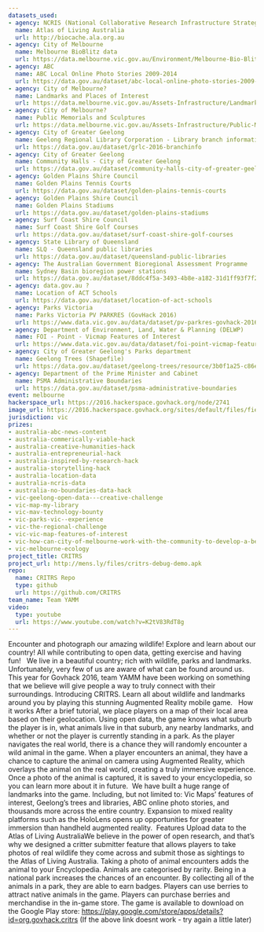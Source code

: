 ```yaml
---
datasets_used:
- agency: NCRIS (National Collaborative Research Infrastructure Strategy)
  name: Atlas of Living Australia
  url: http://biocache.ala.org.au
- agency: City of Melbourne
  name: Melbourne BioBlitz data
  url: https://data.melbourne.vic.gov.au/Environment/Melbourne-Bio-Blitz-2016/ew6k-chz4
- agency: ABC
  name: ABC Local Online Photo Stories 2009-2014
  url: https://data.gov.au/dataset/abc-local-online-photo-stories-2009-2014/
- agency: City of Melbourne?
  name: Landmarks and Places of Interest
  url: https://data.melbourne.vic.gov.au/Assets-Infrastructure/Landmarks-and-Places-of-Interest/j5vt-ppat
- agency: City of Melbourne?
  name: Public Memorials and Sculptures
  url: https://data.melbourne.vic.gov.au/Assets-Infrastructure/Public-Memorials-and-Sculptures/uqhf-q5h7
- agency: City of Greater Geelong
  name: Geelong Regional Library Corporation - Library branch information - 2016
  url: https://data.gov.au/dataset/grlc-2016-branchinfo
- agency: City of Greater Geelong
  name: Community Halls - City of Greater Geelong
  url: https://data.gov.au/dataset/community-halls-city-of-greater-geelong
- agency: Golden Plains Shire Council
  name: Golden Plains Tennis Courts
  url: https://data.gov.au/dataset/golden-plains-tennis-courts
- agency: Golden Plains Shire Council
  name: Golden Plains Stadiums
  url: https://data.gov.au/dataset/golden-plains-stadiums
- agency: Surf Coast Shire Council
  name: Surf Coast Shire Golf Courses
  url: https://data.gov.au/dataset/surf-coast-shire-golf-courses
- agency: State Library of Queensland
  name: SLQ - Queensland public libraries
  url: https://data.gov.au/dataset/queensland-public-libraries
- agency: The Australian Government Bioregional Assessment Programme
  name: Sydney Basin bioregion power stations
  url: https://data.gov.au/dataset/8ddc4f5a-3493-4b8e-a182-31d1ff93f7f2
- agency: data.gov.au ?
  name: Location of ACT Schools
  url: https://data.gov.au/dataset/location-of-act-schools
- agency: Parks Victoria
  name: Parks Victoria PV PARKRES (GovHack 2016)
  url: https://www.data.vic.gov.au/data/dataset/pv-parkres-govhack-2016
- agency: Department of Environment, Land, Water & Planning (DELWP)
  name: FOI - Point - Vicmap Features of Interest
  url: https://www.data.vic.gov.au/data/dataset/foi-point-vicmap-features-of-interest
- agency: City of Greater Geelong's Parks department
  name: Geelong Trees (Shapefile)
  url: https://data.gov.au/dataset/geelong-trees/resource/3b0f1a25-c86e-45ac-a25f-c450fff04bfe
- agency: Department of the Prime Minister and Cabinet
  name: PSMA Administrative Boundaries
  url: https://data.gov.au/dataset/psma-administrative-boundaries
event: melbourne
hackerspace_url: https://2016.hackerspace.govhack.org/node/2741
image_url: https://2016.hackerspace.govhack.org/sites/default/files/field/image/competition%20ico.png
jurisdiction: vic
prizes:
- australia-abc-news-content
- australia-commerically-viable-hack
- australia-creative-humanities-hack
- australia-entrepreneurial-hack
- australia-inspired-by-research-hack
- australia-storytelling-hack
- australia-location-data
- australia-ncris-data
- australia-no-boundaries-data-hack
- vic-geelong-open-data---creative-challenge
- vic-map-my-library
- vic-mav-technology-bounty
- vic-parks-vic--experience
- vic-the-regional-challenge
- vic-vic-map-features-of-interest
- vic-how-can-city-of-melbourne-work-with-the-community-to-develop-a-better-understanding-of-the-citys-biodiversity?
- vic-melbourne-ecology
project_title: CRITRS
project_url: http://mens.ly/files/critrs-debug-demo.apk
repo:
  name: CRITRS Repo
  type: github
  url: https://github.com/CRITRS
team_name: Team YAMM
video:
  type: youtube
  url: https://www.youtube.com/watch?v=K2tV83RdT8g
---
```


Encounter and photograph our amazing wildlife! Explore and learn about our country! All while contributing to open data, getting exercise and having fun!
 
We live in a beautiful country; rich with wildlife, parks and landmarks. Unfortunately, very few of us are aware of what can be found around us. This year for Govhack 2016, team YAMM have been working on something that we believe will give people a way to truly connect with their surroundings.
Introducing CRITRS. Learn all about wildlife and landmarks around you by playing this stunning Augmented Reality mobile game.
 
How it works
After a brief tutorial, we place players on a map of their local area based on their geolocation. Using open data, the game knows what suburb the player is in, what animals live in that suburb, any nearby landmarks, and whether or not the player is currently standing in a park.
As the player navigates the real world, there is a chance they will randomly encounter a wild animal in the game.
When a player encounters an animal, they have a chance to capture the animal on camera using Augmented Reality, which overlays the animal on the real world, creating a truly immersive experience.
Once a photo of the animal is captured, it is saved to your encyclopedia, so you can learn more about it in future. 
We have built a huge range of landmarks into the game. Including, but not limited to: Vic Maps’ features of interest, Geelong’s trees and libraries, ABC online photo stories, and thousands more across the entire country.
Expansion to mixed reality platforms such as the HoloLens opens up opportunities for greater immersion than handheld augmented reality. 
Features
Upload data to the Atlas of Living AustraliaWe believe in the power of open research, and that’s why we designed a critter submitter feature that allows players to take photos of real wildlife they come across and submit those as sightings to the Atlas of Living Australia.
Taking a photo of animal encounters adds the animal to your Encyclopedia.
Animals are categorised by rarity.
Being in a national park increases the chances of an encounter. By collecting all of the animals in a park, they are able to earn badges.
Players can use berries to attract native animals in the game.
Players can purchase berries and merchandise in the in-game store.
The game is available to download on the Google Play store: ​​​​​​​https://play.google.com/store/apps/details?id=org.govhack.critrs
(If the above link doesnt work - try again a little later)